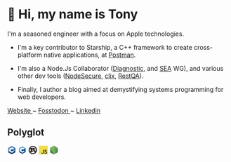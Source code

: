 # 👋 Hi, my name is Tony

 I'm a seasoned engineer with a focus on Apple technologies. 
 
- I'm a key contributor to Starship, a C++ framework to create cross-platform native applications, at [Postman](https://www.postman.com/).
  
- I'm also a Node.Js Collaborator ([Diagnostic](https://github.com/nodejs/diagnostics), and [SEA](https://github.com/nodejs/single-executable/) WG), and various other dev tools ([NodeSecure](https://github.com/NodeSecure), [clix](https://github.com/tony-go/clix), [RestQA](https://github.com/restqa)).
  
- Finally, I author a blog aimed at demystifying systems programming for web developers.


<a href="https://tonygo.ghost.io/">
 Website
</a>
~
<a href="https://fosstodon.org/@Tonygo">
 Fosstodon
</a>
~
<a href="https://www.linkedin.com/in/tonygorez/">
  Linkedin
</a>

## Polyglot

<code><img height="20" src="https://raw.githubusercontent.com/github/explore/80688e429a7d4ef2fca1e82350fe8e3517d3494d/topics/cpp/cpp.png"></code>
<code><img height="20" src="https://raw.githubusercontent.com/github/explore/80688e429a7d4ef2fca1e82350fe8e3517d3494d/topics/c/c.png"></code>
<code><img height="20" src="https://raw.githubusercontent.com/github/explore/80688e429a7d4ef2fca1e82350fe8e3517d3494d/topics/rust/rust.png"></code>
<code><img height="20" src="https://raw.githubusercontent.com/github/explore/80688e429a7d4ef2fca1e82350fe8e3517d3494d/topics/javascript/javascript.png"></code>
<code><img height="20" src="https://raw.githubusercontent.com/github/explore/80688e429a7d4ef2fca1e82350fe8e3517d3494d/topics/nodejs/nodejs.png"></code>
